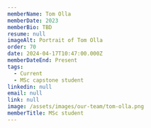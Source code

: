 ```yaml
---
memberName: Tom Olla
memberDate: 2023
memberBio: TBD
resume: null
imageAlt: Portrait of Tom Olla
order: 70
date: 2024-04-17T10:47:00.000Z
memberDateEnd: Present
tags:
  - Current
  - MSc capstone student
linkedin: null
email: null
link: null
image: /assets/images/our-team/tom-olla.png
memberTitle: MSc student
---
```

